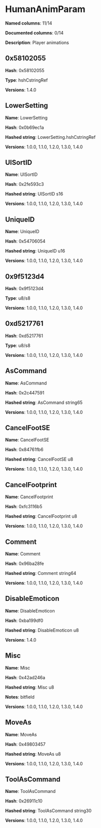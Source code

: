 # HumanAnimParam
**Named columns**: 11/14

**Documented columns**: 0/14

**Description**: Player animations
## 0x58102055

**Hash**: 0x58102055

**Type**: hshCstringRef

**Versions**: 1.4.0

## LowerSetting

**Name**: LowerSetting

**Hash**: 0x0b69ec1a

**Hashed string**: LowerSetting.hshCstringRef

**Versions**: 1.0.0, 1.1.0, 1.2.0, 1.3.0, 1.4.0

## UISortID

**Name**: UISortID

**Hash**: 0x2fe593c3

**Hashed string**: UISortID s16

**Versions**: 1.0.0, 1.1.0, 1.2.0, 1.3.0, 1.4.0

## UniqueID

**Name**: UniqueID

**Hash**: 0x54706054

**Hashed string**: UniqueID u16

**Versions**: 1.0.0, 1.1.0, 1.2.0, 1.3.0, 1.4.0

## 0x9f5123d4

**Hash**: 0x9f5123d4

**Type**: u8/s8

**Versions**: 1.0.0, 1.1.0, 1.2.0, 1.3.0, 1.4.0

## 0xd5217761

**Hash**: 0xd5217761

**Type**: u8/s8

**Versions**: 1.0.0, 1.1.0, 1.2.0, 1.3.0, 1.4.0

## AsCommand

**Name**: AsCommand

**Hash**: 0x2c447591

**Hashed string**: AsCommand string65

**Versions**: 1.0.0, 1.1.0, 1.2.0, 1.3.0, 1.4.0

## CancelFootSE

**Name**: CancelFootSE

**Hash**: 0x84761fb6

**Hashed string**: CancelFootSE u8

**Versions**: 1.0.0, 1.1.0, 1.2.0, 1.3.0, 1.4.0

## CancelFootprint

**Name**: CancelFootprint

**Hash**: 0xfc3116b5

**Hashed string**: CancelFootprint u8

**Versions**: 1.0.0, 1.1.0, 1.2.0, 1.3.0, 1.4.0

## Comment

**Name**: Comment

**Hash**: 0x96ba28fe

**Hashed string**: Comment string64

**Versions**: 1.0.0, 1.1.0, 1.2.0, 1.3.0, 1.4.0

## DisableEmoticon

**Name**: DisableEmoticon

**Hash**: 0xba199df0

**Hashed string**: DisableEmoticon u8

**Versions**: 1.4.0

## Misc

**Name**: Misc

**Hash**: 0x42ad246a

**Hashed string**: Misc u8

**Notes**: bitfield

**Versions**: 1.0.0, 1.1.0, 1.2.0, 1.3.0, 1.4.0

## MoveAs

**Name**: MoveAs

**Hash**: 0x49803457

**Hashed string**: MoveAs u8

**Versions**: 1.0.0, 1.1.0, 1.2.0, 1.3.0, 1.4.0

## ToolAsCommand

**Name**: ToolAsCommand

**Hash**: 0x26911c10

**Hashed string**: ToolAsCommand string30

**Versions**: 1.0.0, 1.1.0, 1.2.0, 1.3.0, 1.4.0

